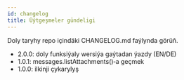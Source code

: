 ```yaml
---
id: changelog
title: Üýtgeşmeler gündeligi
---
```


Doly taryhy repo içindäki CHANGELOG.md faýlynda görüň.

- 2.0.0: doly funksiýaly wersiýa gaýtadan ýazdy (EN/DE)
- 1.0.1: messages.listAttachments()‑a geçmek
- 1.0.0: ilkinji çykarylyş
